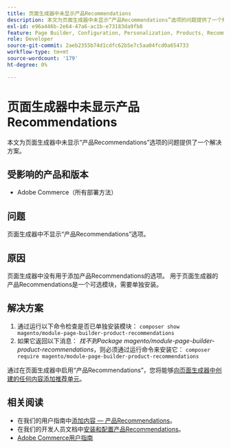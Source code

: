 ```yaml
---
title: 页面生成器中未显示产品Recommendations
description: 本文为页面生成器中未显示“产品Recommendations”选项的问题提供了一个解决方案。
exl-id: e96a446b-2e64-47a6-ac1b-e73183da9fb8
feature: Page Builder, Configuration, Personalization, Products, Recommendations
role: Developer
source-git-commit: 2aeb2355b74d1cdfc62b5e7c5aa04fcd0a654733
workflow-type: tm+mt
source-wordcount: '179'
ht-degree: 0%

---
```


# 页面生成器中未显示产品Recommendations

本文为页面生成器中未显示“产品Recommendations”选项的问题提供了一个解决方案。

## 受影响的产品和版本

* Adobe Commerce（所有部署方法）

## 问题

页面生成器中不显示“产品Recommendations”选项。

## 原因

页面生成器中没有用于添加产品Recommendations的选项。 用于页面生成器的产品Recommendations是一个可选模块，需要单独安装。

## 解决方案

1. 通过运行以下命令检查是否已单独安装模块： `composer show magento/module-page-builder-product-recommendations`
1. 如果它返回以下消息： *找不到Package magento/module-page-builder-product-recommendations*，则必须通过运行命令来安装它： `composer require magento/module-page-builder-product-recommendations`

通过在页面生成器中启用“产品Recommendations”，您将能够[向页面生成器中创建的任何内容添加推荐单元](https://experienceleague.adobe.com/docs/commerce-admin/page-builder/add-content/recommendations.html?lang=zh-Hans)。

## 相关阅读

* 在我们的用户指南中[添加内容 — 产品Recommendations](https://experienceleague.adobe.com/docs/commerce-admin/page-builder/add-content/recommendations.html?lang=zh-Hans)。
* 在我们的开发人员文档中[安装和配置产品Recommendations](https://experienceleague.adobe.com/zh-hans/docs/commerce-merchant-services/product-recommendations/getting-started/install-configure)。
* [Adobe Commerce用户指南](https://experienceleague.adobe.com/zh-hans/docs/commerce-admin/user-guides/home)
